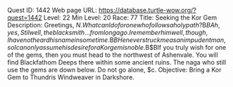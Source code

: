 Quest ID: 1442
Web page URL: https://database.turtle-wow.org/?quest=1442
Level: 22
Min Level: 20
Race: 77
Title: Seeking the Kor Gem
Description: Greetings, $N. What can I do for one who follows a holy path?$B$BAh, yes, Stilwell, the blacksmith... from long ago. I remember him well, though, I have not heard his name in some time.$B$BHe never struck me as an impudent man, so I can only assume his desire for a Kor gem is noble.$B$BIf you truly wish for one of the gems, then you must head to the northwest of Ashenvale. You will find Blackfathom Deeps there within some ancient ruins. The naga who still use the gems are down below. Do not go alone, $c.
Objective: Bring a Kor Gem to Thundris Windweaver in Darkshore.
